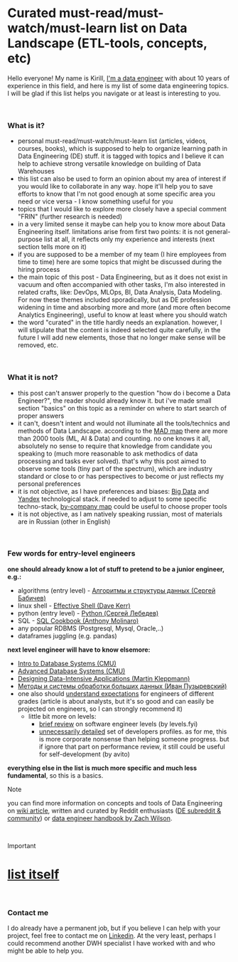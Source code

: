 # Curated must-read/must-watch/must-learn list on Data Landscape (ETL-tools, concepts, etc)

Hello everyone! My name is Kirill, [I'm a data engineer](https://www.linkedin.com/in/smirnovkirilll/) with about 10 years of experience in this field, and here is my list of some data engineering topics. I will be glad if this list helps you navigate or at least is interesting to you.


&nbsp;
### What is it?
- personal must-read/must-watch/must-learn list (articles, videos, courses, books), which is supposed to help to organize learning path in Data Engineering (DE) stuff. it is tagged with topics and I believe it can help to achieve strong versatile knowledge on building of Data Warehouses
- this list can also be used to form an opinion about my area of interest if you would like to collaborate in any way. hope it'll help you to save efforts to know that I'm not good enough at some specific area you need or vice versa - I know something useful for you
- topics that I would like to explore more closely have a special comment "FRIN" (further research is needed)
- in a very limited sense it maybe can help you to know more about Data Engineering itself. limitations arise from first two points: it is not general-purpose list at all, it reflects only my experience and interests (next section tells more on it)
- if you are supposed to be a member of my team (I hire employees from time to time) here are some topics that might be discussed during the hiring process
- the main topic of this post - Data Engineering, but as it does not exist in vacuum and often accompanied with other tasks, I'm also interested in related crafts, like: DevOps, MLOps, BI, Data Analysis, Data Modeling. For now these themes included sporadically, but as DE profession widening in time and absorbing more and more (and more often become Analytics Engineering), useful to know at least where you should watch
- the word "curated" in the title hardly needs an explanation. however, I will stipulate that the content is indeed selected quite carefully, in the future I will add new elements, those that no longer make sense will be removed, etc.


&nbsp;
### What it is not?
- this post can't answer properly to the question "how do i become a Data Engineer?", the reader should already know it. but i've made small section "basics" on this topic as a reminder on where to start search of proper answers
- it can't, doesn't intent and would not illuminate all the tools/technics and methods of Data Landscape. according to the [MAD map](https://mad.firstmark.com) there are more than 2000 tools (ML, AI & Data) and counting. no one knows it all, absolutely no sense to require that knowledge from candidate you speaking to (much more reasonable to ask methodics of data processing and tasks ever solved). that's why this post aimed to observe some tools (tiny part of the spectrum), which are industry standard or close to or has perspectives to become or just reflects my personal preferences
- it is not objective, as I have preferences and biases: [Big Data](https://en.wikipedia.org/wiki/Big_data) and [Yandex](https://yandex.com/company) technological stack. if needed to adjust to some specific techno-stack, [by-company map](https://www.moderndatastack.xyz/stacks) could be useful to choose proper tools
- it is not objective, as I am natively speaking russian, most of materials are in Russian (other in English)


&nbsp;
### Few words for entry-level engineers
**one should already know a lot of stuff to pretend to be a junior engineer, e.g.:**
- algorithms (entry level) - [Алгоритмы и структуры данных (Сергей Бабичев)](https://www.youtube.com/playlist?list=PLrCZzMib1e9pDxHYzmEzMmnMMUK-dz0_7)
- linux shell - [Effective Shell (Dave Kerr)](https://effective-shell.com)
- python (entry level) - [Python (Сергей Лебедев)](https://youtube.com/playlist?list=PLlb7e2G7aSpTTNp7HBYzCBByaE1h54ruW)
- SQL - [SQL Cookbook (Anthony Molinaro)](https://www.amazon.com/SQL-Cookbook-Solutions-Techniques-Developers/dp/0596009763)
- any popular RDBMS (Postgresql, Mysql, Oracle,..)
- dataframes juggling (e.g. pandas)

**next level engineer will have to know elsemore:**
- [Intro to Database Systems (CMU)](https://www.youtube.com/playlist?list=PLSE8ODhjZXjbj8BMuIrRcacnQh20hmY9g)
- [Advanced Database Systems (CMU)](https://www.youtube.com/playlist?list=PLSE8ODhjZXjYa_zX-KeMJui7pcN1rIaIJ)
- [Designing Data-Intensive Applications (Martin Kleppmann)](https://www.amazon.com/Designing-Data-Intensive-Applications-Reliable-Maintainable/dp/1449373321)
- [Методы и системы обработки больших данных (Иван Пузыревский)](https://www.youtube.com/playlist?list=PL-_cKNuVAYAVJJRItmIfqft4HtAmaNgB4)
- one also should [understand expectations](https://gopractice.ru/skills/data_analysts_levels) for engineers of different grades (article is about analysts, but it's so good and can easily be projected on engineers, so I can strongly recommend it)
  - little bit more on levels:
    - [brief review](https://www.levels.fyi/blog/swe-level-framework.html) on software engineer levels (by levels.fyi)
    - [unnecessarily detailed](https://github.com/avito-tech/playbook/blob/master/developer-profile.md) set of developers profiles. as for me, this is more corporate nonsense than helping someone progress. but if ignore that part on performance review, it still could be useful for self-development (by avito)

**everything else in the list is much more specific and much less fundamental**, so this is a basics.


> [!NOTE]
> you can find more information on concepts and tools of Data Engineering on [wiki article](https://dataengineering.wiki/Tools/Tools), written and curated by Reddit enthusiasts ([DE subreddit & community](https://www.reddit.com/r/dataengineering/)) or [data engineer handbook by Zach Wilson](https://github.com/DataExpert-io/data-engineer-handbook).


&nbsp;
> [!IMPORTANT]
> # [list itself](https://lookmomimadataengineer.website.yandexcloud.net/)


&nbsp;
### Contact me
I do already have a permanent job, but if you believe I can help with your project, feel free to contact me on [Linkedin](https://www.linkedin.com/in/smirnovkirilll). At the very least, perhaps I could recommend another DWH specialist I have worked with and who might be able to help you.
